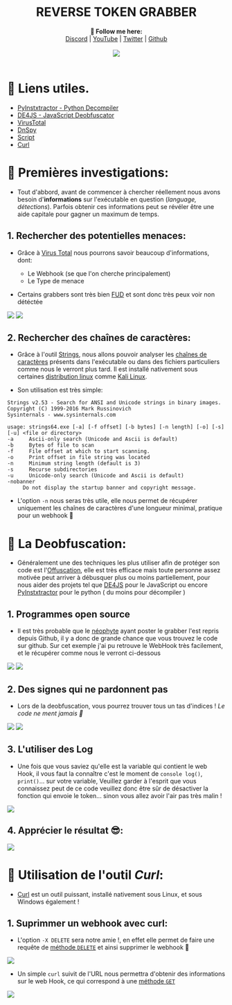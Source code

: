 <h1 align="center">REVERSE TOKEN GRABBER</h1>

<p align="center">
  <b>🖤 Follow me here:</b><br>
  <a href="https://discord.gg/aMs5BHuyaU">Discord</a> |
  <a href="https://www.youtube.com/channel/UC09GPm24_rdeOXa5KOmhDnw">YouTube</a> |
  <a href="https://twitter.com/its_vichy">Twitter</a> |
  <a href="https://github.com/Its-Vichy">Github</a>
  <br><br>
  <img src="https://steamuserimages-a.akamaihd.net/ugc/939465072079337699/A44A2D24BB987267F26C56440F51A0B468481222/">
  <br><br>
</p>

#

# 📜 Liens utiles.

- [PyInstxtractor - Python Decompiler](https://github.com/extremecoders-re/pyinstxtractor)
- [DE4JS - JavaScript Deobfuscator](https://lelinhtinh.github.io/de4js/)
- [VirusTotal](https://www.virustotal.com/gui/)
- [DnSpy](https://github.com/dnSpy/dnSpy)
- [Script](https://cdn.discordapp.com/attachments/842802089763012669/842900999475036221/Script.rar)
- [Curl](https://fr.wikipedia.org/wiki/CURL)

#

# 🔎 Premières investigations:

  - Tout d'abbord, avant de commencer à chercher réellement nous avons besoin d'**informations** sur l'exécutable en question (*language, détections*). Parfois obtenir ces informations peut se révéler être une aide capitale pour gagner un maximum de temps.

## 1. Rechercher des potentielles menaces:

  - Grâce à [Virus Total](https://www.virustotal.com/gui/) nous pourrons savoir beaucoup d'informations, dont:
    * Le Webhook (se que l'on cherche principalement)
    * Le Type de menace

  - Certains grabbers sont très bien [FUD](https://www.undernews.fr/fiches-pirates/techniques-de-pirates-comment-les-cybercriminels-contournent-les-antivirus) et sont donc très peux voir non détéctée

![](https://media.discordapp.net/attachments/842802089763012669/842899093788819464/unknown.png)
![](https://media.discordapp.net/attachments/842802089763012669/842896683125178418/unknown.png)

## 2. Rechercher des chaînes de caractères:

  - Grâce à l'outil [Strings](https://docs.microsoft.com/en-us/sysinternals/downloads/strings), nous allons pouvoir analyser les [chaînes de caractères](https://fr.wikipedia.org/wiki/Cha%C3%AEne_de_caract%C3%A8res) présents dans l'exécutable ou dans des fichiers particuliers comme nous le verront plus tard. Il est installé nativement sous certaines [distribution linux](https://fr.wikipedia.org/wiki/Distribution_Linux) comme [Kali Linux](https://fr.wikipedia.org/wiki/Kali_Linux).
  
  - Son utilisation est très simple:
  ```
  Strings v2.53 - Search for ANSI and Unicode strings in binary images.
Copyright (C) 1999-2016 Mark Russinovich
Sysinternals - www.sysinternals.com

usage: strings64.exe [-a] [-f offset] [-b bytes] [-n length] [-o] [-s] [-u] <file or directory>
-a     Ascii-only search (Unicode and Ascii is default)
-b     Bytes of file to scan
-f     File offset at which to start scanning.
-o     Print offset in file string was located
-n     Minimum string length (default is 3)
-s     Recurse subdirectories
-u     Unicode-only search (Unicode and Ascii is default)
-nobanner
       Do not display the startup banner and copyright message.
```
  - L'option `-n` nous seras très utile, elle nous permet de récupérer uniquement les chaînes de caractères d'une longueur minimal, pratique pour un webhook 🦖

#

# 🔎 La Deobfuscation:

  - Généralement une des techniques les plus utiliser afin de protéger son code est l'[Offuscation](https://fr.wikipedia.org/wiki/Offuscation), elle est très efficace mais toute personne assez motivée peut arriver à débusquer plus ou moins partiellement, pour nous aider des projets tel que [DE4JS](https://lelinhtinh.github.io/de4js/) pour le JavaScript ou encore [PyInstxtractor](https://github.com/extremecoders-re/pyinstxtractor) pour le python ( du moins pour décompiler )

## 1. Programmes open source

  - Il est très probable que le [néophyte](https://fr.wikipedia.org/wiki/Script_kiddie) ayant poster le grabber l'est repris depuis Github, il y a donc de grande chance que vous trouvez le code sur github. Sur cet exemple j'ai pu retrouve le WebHook très facilement, et le récupérer comme nous le verront ci-dessous
  
  ![](https://media.discordapp.net/attachments/842811981807222804/842852017348673536/unknown.png)
  ![](https://media.discordapp.net/attachments/842811981807222804/842851719888109638/unknown.png)
  
## 2. Des signes qui ne pardonnent pas

  - Lors de la deobfuscation, vous pourrez trouver tous un tas d'indices ! *Le code ne ment jamais 💪*
  
  ![](https://media.discordapp.net/attachments/842811981807222804/842833849369362482/unknown.png)
  ![](https://media.discordapp.net/attachments/842811981807222804/842833123212263434/unknown.png)

## 3. L'utiliser des Log

- Une fois que vous saviez qu'elle est la variable qui contient le web Hook, il vous faut la connaître c'est le moment de `console log()`, `print()`... sur votre variable,
  Veuillez garder à l'esprit que vous connaissez peut de ce code veuillez donc être sûr de désactiver la fonction qui envoie le token... sinon vous allez avoir l'air pas très malin !


![](https://media.discordapp.net/attachments/842811981807222804/842852517984337930/unknown.png)

## 4. Apprécier le résultat 😎:

![](https://media.discordapp.net/attachments/842811981807222804/842916423650246656/unknown.png)

#

# 🧠 Utilisation de l'outil *Curl*:

  - [Curl](https://fr.wikipedia.org/wiki/CURL) est un outil puissant, installé nativement sous Linux, et sous Windows également !

## 1. Suprimmer un webhook avec curl:
  
  - L'option `-X DELETE` sera notre amie !, en effet elle permet de faire une requête de [méthode `DELETE`](https://developer.mozilla.org/fr/docs/Web/HTTP/Methods) et ainsi supprimer le webhook 🖕

![](https://images-ext-1.discordapp.net/external/ut3cVPPlQhctgNbUkHQ8RTfAPleQiYmqW2IYIl2zqTY/https/media.discordapp.net/attachments/842802089763012669/842898314282139689/unknown.png)

  - Un simple `curl` suivit de l'URL nous permettra d'obtenir des informations sur le web Hook, ce qui correspond à une [méthode `GET`](https://developer.mozilla.org/fr/docs/Web/HTTP/Methods)

![](https://images-ext-1.discordapp.net/external/Hk9W4VNU57pUf4C1Pyih-4I6H41ClxEuk7-JBY7v6mU/https/media.discordapp.net/attachments/842802089763012669/842896986218430484/unknown.png)
